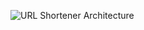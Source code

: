 ![URL Shortener Architecture]([https://raw.githubusercontent.com/your-username/your-repo/main/url_shortener_diagram_with_utils.png](https://github.com/abrar-hossain/url_shortener/blob/main/url_shortener_diagram_with_utils.png?raw=true))
